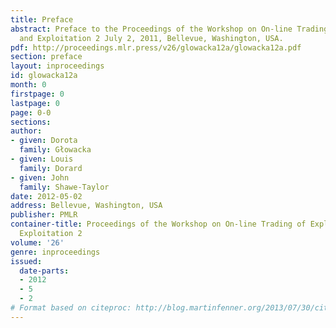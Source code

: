 ```yaml
---
title: Preface
abstract: Preface to the Proceedings of the Workshop on On-line Trading of Exploration
  and Exploitation 2 July 2, 2011, Bellevue, Washington, USA.
pdf: http://proceedings.mlr.press/v26/glowacka12a/glowacka12a.pdf
section: preface
layout: inproceedings
id: glowacka12a
month: 0
firstpage: 0
lastpage: 0
page: 0-0
sections: 
author:
- given: Dorota
  family: Głowacka
- given: Louis
  family: Dorard
- given: John
  family: Shawe-Taylor
date: 2012-05-02
address: Bellevue, Washington, USA
publisher: PMLR
container-title: Proceedings of the Workshop on On-line Trading of Exploration and
  Exploitation 2
volume: '26'
genre: inproceedings
issued:
  date-parts:
  - 2012
  - 5
  - 2
# Format based on citeproc: http://blog.martinfenner.org/2013/07/30/citeproc-yaml-for-bibliographies/
---
```

